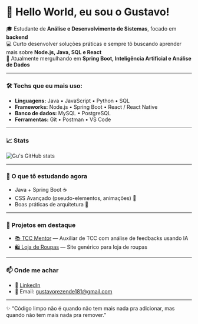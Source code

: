 # 👋 Hello World, eu sou o Gustavo!

🎓 Estudante de **Análise e Desenvolvimento de Sistemas**, focado em **backend**  
💻 Curto desenvolver soluções práticas e sempre tô buscando aprender mais sobre **Node.js, Java, SQL e React**  
🚀 Atualmente mergulhando em **Spring Boot, Inteligência Artificial e Análise de Dados**

---

### 🛠️ Techs que eu mais uso:
- **Linguagens:** Java • JavaScript • Python • SQL
- **Frameworks:** Node.js • Spring Boot • React / React Native
- **Banco de dados:** MySQL • PostgreSQL
- **Ferramentas:** Git • Postman • VS Code

---

### 📈 Stats
![Gu's GitHub stats](https://github-readme-stats.vercel.app/api?username=GustavoRez&show_icons=true&theme=radical)

---

### 🌱 O que tô estudando agora
- Java + Spring Boot ☕
- CSS Avançado (pseudo-elementos, animações) 🎨  
- Boas práticas de arquitetura 📐  

---

### 🚀 Projetos em destaque
- [📚 TCC Mentor](https://github.com/GustavoRez/TCC_Mentor) — Auxiliar de TCC com análise de feedbacks usando IA
- [🛍️ Loja de Roupas](https://github.com/GustavoRez/Site) — Site genérico para loja de roupas  

---

### 📫 Onde me achar
- 💼 [LinkedIn](https://www.linkedin.com/in/gustavo-de-rezende-garcia-835001275)  
- 📧 Email: gustavorezende181@gmail.com

---

✨ “Código limpo não é quando não tem mais nada pra adicionar, mas quando não tem mais nada pra remover.”  
